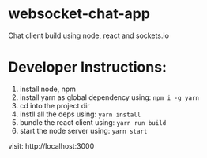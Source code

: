 # websocket-chat-app
Chat client build using node, react and sockets.io

# Developer Instructions:

1. install node, npm
2. install yarn as global dependency using:
  ```npm i -g yarn```
3. cd into the project dir
4. instll all the deps using: ```yarn install```
5. bundle the react client using: ```yarn run build```
6. start the node server using: ```yarn start```

visit: http://localhost:3000
